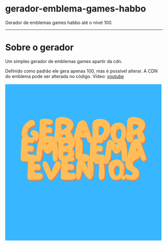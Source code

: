 # gerador-emblema-games-habbo
Gerador de emblemas games habbo até o nível 100. 
<hr>
<h1>Sobre o gerador</h1>
<p>Um simples gerador de emblemas games apartir da cdn.<p>
<p>Definido como padrão ele gera apenas 100, mas é possível alterar. A CDN do emblema pode ser alterada no código. Vídeo: <a href="https://www.youtube.com/watch?v=P5lub-0iuZ4">youtube</a>
<br><br>


<img alt="Gerador de emblemas games habbo até o nível 100. " title="Definido como padrão ele gera apenas 100, mas é possível alterar. A CDN do emblema pode ser alterada no código." src="https://github.com/victorlbs/gerador-emblema-games-habbo/blob/main/gerador%20emblema%20evetos%20(1).png?raw=true">
